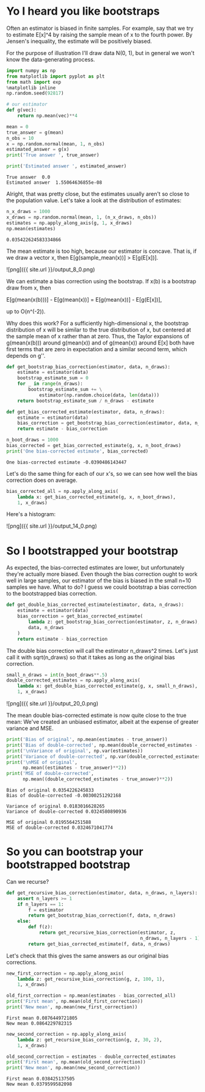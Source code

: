 
# Yo I heard you like bootstraps

Often an estimator is biased in finite samples. For example, say that we try to
estimate E[x]^4 by raising the sample mean of x to the fourth power. By Jensen's
inequality, the estimate will be positively biased.

For the purpose of illustration I'll draw data N(0, 1), 
but in general we won't know the data-generating process.


```python
import numpy as np
from matplotlib import pyplot as plt
from math import exp
%matplotlib inline
np.random.seed(92817)

# our estimator
def g(vec):
    return np.mean(vec)**4

mean = 0
true_answer = g(mean)
n_obs = 10
x = np.random.normal(mean, 1, n_obs)
estimated_answer = g(x)
print('True answer ', true_answer)

print('Estimated answer ', estimated_answer)
```

    True answer  0.0
    Estimated answer  1.55064636855e-08

Alright, that was pretty close, but the estimates usually aren't so close
to the population value.
Let's take a look at the distribution of estimates:


```python
n_x_draws = 1000
x_draws = np.random.normal(mean, 1, (n_x_draws, n_obs))
estimates = np.apply_along_axis(g, 1, x_draws)
np.mean(estimates)
```




    0.035422624583334866



The mean estimate is too high, because our estimator is concave. That is, if we draw a vector x,
then E[g(sample_mean(x))] > E[g(E[x])]. 


![png]({{ site.url }}/output_8_0.png)


We can estimate a bias correction using the bootstrap. If x(b) is a bootstrap draw from x, then

E[g(mean(x(b)))] - E[g(mean(x))] = E[g(mean(x))] - E[g(E[x])],

up to O(n^(-2)).

Why does this work? For a sufficiently high-dimensional x, the bootstrap distribution of x will be similar to the true distribution of x, but centered at the sample mean of x rather than at zero. Thus, the Taylor expansions of g(mean(x(b))) around g(mean(x)) and of g(mean(x)) around E[x] both have first terms that are zero in expectation and a similar second term, which depends on g''. 


```python
def get_bootstrap_bias_correction(estimator, data, n_draws):
    estimate = estimator(data)
    bootstrap_estimate_sum = 0
    for _ in range(n_draws):
        bootstrap_estimate_sum += \
            estimator(np.random.choice(data, len(data)))
    return bootstrap_estimate_sum / n_draws - estimate

def get_bias_corrected_estimate(estimator, data, n_draws):
    estimate = estimator(data)
    bias_correction = get_bootstrap_bias_correction(estimator, data, n_draws)
    return estimate - bias_correction

n_boot_draws = 1000
bias_corrected = get_bias_corrected_estimate(g, x, n_boot_draws)
print('One bias-corrected estimate', bias_corrected)
```

    One bias-corrected estimate -0.0390486143447


Let's do the same thing for each of our x's, so we can see how well
the bias correction does on average.

```python
bias_corrected_all = np.apply_along_axis(
    lambda x: get_bias_corrected_estimate(g, x, n_boot_draws),
    1, x_draws)
```

Here's a histogram:

![png]({{ site.url }}/output_14_0.png)


# So I bootstrapped your bootstrap

As expected, the bias-corrected estimates are lower, but unfortunately they're actually more biased. Even though the bias correction ought to work well in large samples, our estimator of the bias is biased in the small n=10 samples we have. What to do? I guess we could bootstrap a bias correction to the bootstrapped bias correction.


```python
def get_double_bias_corrected_estimate(estimator, data, n_draws):
    estimate = estimator(data)
    bias_correction = get_bias_corrected_estimate(
        lambda z: get_bootstrap_bias_correction(estimator, z, n_draws),
        data, n_draws
    )
    return estimate - bias_correction
```

The double bias correction will call the estimator n_draws^2 times. Let's just call it with sqrt(n_draws) so that it takes as long as the original bias correction.


```python
small_n_draws = int(n_boot_draws**.5)
double_corrected_estimates = np.apply_along_axis(
    lambda x: get_double_bias_corrected_estimate(g, x, small_n_draws),
    1, x_draws)
```


![png]({{ site.url }}/output_20_0.png)


The mean double bias-corrected estimate is now quite close to the true mean: We've created an unbiased estimator, albeit at the expense of greater variance and MSE.


```python
print('Bias of original', np.mean(estimates - true_answer))
print('Bias of double-corrected', np.mean(double_corrected_estimates - true_answer))
print('\nVariance of original', np.var(estimates))
print('Variance of double-corrected', np.var(double_corrected_estimates))
print('\nMSE of original', 
      np.mean((estimates - true_answer)**2))
print('MSE of double-corrected', 
      np.mean((double_corrected_estimates - true_answer)**2))
```

    Bias of original 0.0354226245833
    Bias of double-corrected -0.00300251292168
    
    Variance of original 0.0183016628265
    Variance of double-corrected 0.0324580890936
    
    MSE of original 0.0195564251588
    MSE of double-corrected 0.0324671041774


# So you can bootstrap your bootstrapped bootstrap

Can we recurse?


```python
def get_recursive_bias_correction(estimator, data, n_draws, n_layers):
    assert n_layers >= 1
    if n_layers == 1:
        f = estimator
        return get_bootstrap_bias_correction(f, data, n_draws)
    else:
        def f(z):
            return get_recursive_bias_correction(estimator, z, 
                                                 n_draws, n_layers - 1)
        return get_bias_corrected_estimate(f, data, n_draws)
```

Let's check that this gives the same answers as our original bias corrections.


```python
new_first_correction = np.apply_along_axis(
    lambda z: get_recursive_bias_correction(g, z, 100, 1),
    1, x_draws)

old_first_correction = np.mean(estimates - bias_corrected_all)
print('First mean', np.mean(old_first_correction))
print('New mean', np.mean(new_first_correction))
```

    First mean 0.0876449721805
    New mean 0.0864229782315



```python
new_second_correction = np.apply_along_axis(
    lambda z: get_recursive_bias_correction(g, z, 30, 2),
    1, x_draws)

old_second_correction = estimates - double_corrected_estimates
print('First mean', np.mean(old_second_correction))
print('New mean', np.mean(new_second_correction))
```

    First mean 0.038425137505
    New mean 0.0379599582098

